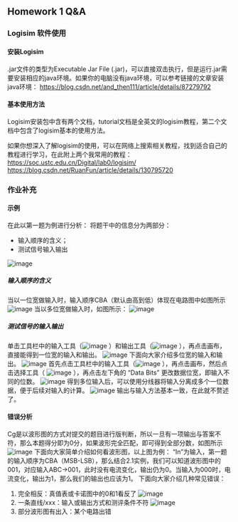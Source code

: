 ## Homework 1 Q&A
### Logisim 软件使用
#### 安装Logisim
.jar文件的类型为Executable Jar File (.jar)，可以直接双击执行，但是运行.jar需要安装相应的java环境。如果你的电脑没有java环境，可以参考链接的文章安装java环境：
https://blog.csdn.net/and_then111/article/details/87279792

#### 基本使用方法
Logisim安装包中含有两个文档，tutorial文档是全英文的logisim教程，第二个文档中包含了logisim基本的使用方法。

如果你想深入了解logisim的使用，可以在网络上搜索相关教程，找到适合自己的教程进行学习，在此附上两个我常用的教程：
https://soc.ustc.edu.cn/Digital/lab0/logisim/
https://blog.csdn.net/RuanFun/article/details/130795720

### 作业补充
#### 示例
在此以第一题为例进行分析：
将题干中的信息分为两部分：
- 输入顺序的含义；
- 测试信号输入输出

![image](../pic.asset/lab1_homework_fig1.png)

##### 输入顺序的含义
当以一位宽做输入时，输入顺序CBA（默认由高到低）体现在电路图中如图所示
![image](../pic.asset/lab1_homework_fig2.png)
当以多位宽做输入时，如图所示：
![image](../pic.asset/lab1_homework_fig3.png)


##### 测试信号的输入输出
单击工具栏中的输入工具（![image](../pic.asset/lab1_homework_fig4.png) ）和输出工具（![image](../pic.asset/lab1_homework_fig5.png) ），再点击画布，直接能得到一位宽的输入和输出。
![image](../pic.asset/lab1_homework_fig6.png)
下面向大家介绍多位宽的输入和输出。
![image](../pic.asset/lab1_homework_fig7.png)
首先点击工具栏中的输入工具（![image](../pic.asset/lab1_homework_fig4.png)  ），再点击画布，然后点击选择工具（ ![image](../pic.asset/lab1_homework_fig8.png) ），再点击左下角的 “Data Bits” 更改数据位宽，即输入不同的位数。
![image](../pic.asset/lab1_homework_fig9.png) 
得到多位输入后，可以使用分线器将输入分离成多个一位数据，便于后续对输入的计算。
![image](../pic.asset/lab1_homework_fig10.png) 
输出与输入方法基本一致，在此就不赘述了。

#### 错误分析
Cg是以波形图的方式对提交的题目进行版判断，所以一旦有一项输出与答案不符，那么本题得分即为0分，如果波形完全匹配，即可得到全部分数，如图所示
![image](../pic.asset/lab1_homework_fig11.png) 
下面向大家简单介绍如何看波形图，以上图为例：
“In”为输入，第一题的输入顺序为CBA（MSB-LSB），那么结合2.1实例，我们可以知道波形图中的001，对应输入ABC→001，此时没有电流变化，输出仍为0。当输入为000时，电流变化，输出为1，那么我们的输出也应该为1。
下面向大家介绍几种常见错误：
1.	完全相反：真值表或卡诺图中的0和1看反了
    ![image](../pic.asset/lab1_homework_fig12.png) 
2.	一条直线/xxx：输入或输出方式和测评条件不符
    ![image](../pic.asset/lab1_homework_fig13.png) 
3.	部分波形图有出入：某个电路出错
